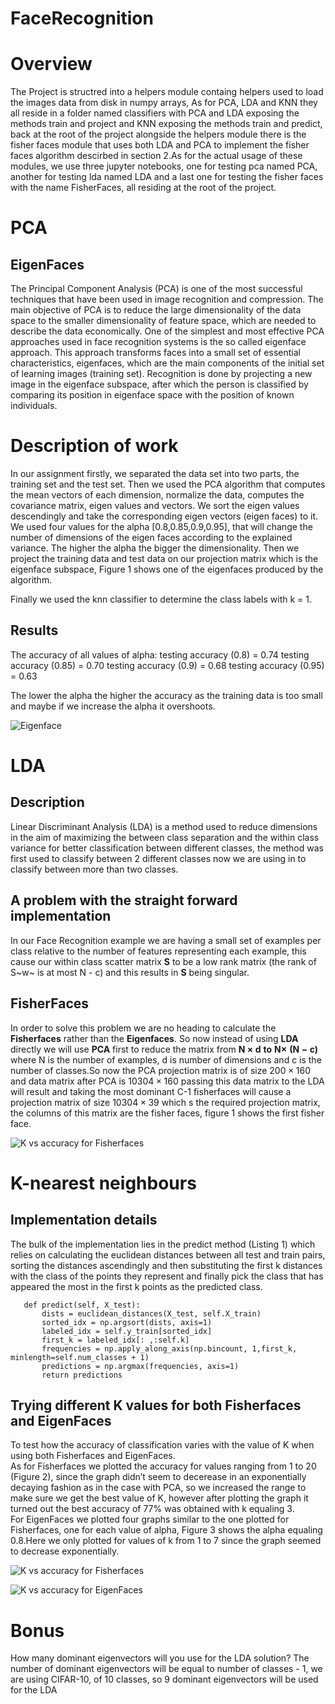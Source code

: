 # FaceRecognition


Overview
========

The Project is structred into a helpers module containg helpers used to
load the images data from disk in numpy arrays, As for PCA, LDA and KNN
they all reside in a folder named classifiers with PCA and LDA exposing
the methods train and project and KNN exposing the methods train and
predict, back at the root of the project alongside the helpers module
there is the fisher faces module that uses both LDA and PCA to implement
the fisher faces algorithm descirbed in section 2.As for the actual
usage of these modules, we use three jupyter notebooks, one for testing
pca named PCA, another for testing lda named LDA and a last one for
testing the fisher faces with the name FisherFaces, all residing at the
root of the project.

PCA
===

EigenFaces
----------

The Principal Component Analysis (PCA) is one of the most successful
techniques that have been used in image recognition and compression. The
main objective of PCA is to reduce the large dimensionality of the data
space to the smaller dimensionality of feature space, which are needed
to describe the data economically. One of the simplest and most
effective PCA approaches used in face recognition systems is the so
called eigenface approach. This approach transforms faces into a small
set of essential characteristics, eigenfaces, which are the main
components of the initial set of learning images (training set).
Recognition is done by projecting a new image in the eigenface subspace,
after which the person is classified by comparing its position in
eigenface space with the position of known individuals.

Description of work
===================

In our assignment firstly, we separated the data set into two parts, the
training set and the test set. Then we used the PCA algorithm that
computes the mean vectors of each dimension, normalize the data,
computes the covariance matrix, eigen values and vectors. We sort the
eigen values descendingly and take the corresponding eigen vectors
(eigen faces) to it. We used four values for the alpha
[0.8,0.85,0.9,0.95], that will change the number of dimensions of the
eigen faces according to the explained variance. The higher the alpha
the bigger the dimensionality. Then we project the training data and
test data on our projection matrix which is the eigenface subspace,
Figure 1 shows one of the eigenfaces produced by the algorithm.

Finally we used the knn classifier to determine the class labels with k
= 1.

Results
-------

The accuracy of all values of alpha: testing accuracy (0.8) = 0.74
testing accuracy (0.85) = 0.70 testing accuracy (0.9) = 0.68 testing
accuracy (0.95) = 0.63

The lower the alpha the higher the accuracy as the training data is too
small and maybe if we increase the alpha it overshoots.

![Eigenface](eigen_face.png "fig:")

LDA
===

Description
-----------

Linear Discriminant Analysis (LDA) is a method used to reduce dimensions
in the aim of maximizing the between class separation and the within
class variance for better classification between different classes, the
method was first used to classify between 2 different classes now we are
using in to classify between more than two classes.

A problem with the straight forward implementation
--------------------------------------------------

In our Face Recognition example we are having a small set of examples
per class relative to the number of features representing each example,
this cause our within class scatter matrix **S** to be a low rank matrix
(the rank of S~w~ is at most N - c) and this results in **S** being
singular.

FisherFaces
-----------------

In order to solve this problem we are no heading to calculate the
**Fisherfaces** rather than the **Eigenfaces**. So now instead of using
**LDA** directly we will use **PCA** first to reduce the matrix from
$\mathit{\mathbf{N \times d\ to\ N\times\ (N-c)}}$ where N is the number
of examples, d is number of dimensions and c is the number of classes.So
now the PCA projection matrix is of size $200\times 160$ and data matrix
after PCA is $10304\times 160$ passing this data matrix to the LDA will
result and taking the most dominant C-1 fisherfaces will cause a
projection matrix of size $10304\times 39$ which s the required
projection matrix, the columns of this matrix are the fisher faces,
figure 1 shows the first fisher face.

![K vs accuracy for Fisherfaces ](fisher_face.png "fig:")

K-nearest neighbours
====================

Implementation details
----------------------

The bulk of the implementation lies in the predict method (Listing 1)
which relies on calculating the euclidean distances between all test and
train pairs, sorting the distances ascendingly and then substituting the
first k distances with the class of the points they represent and
finally pick the class that has appeared the most in the first k points
as the predicted class.

``` {.python language="Python" caption="Knn" predict=""}
   def predict(self, X_test):
       dists = euclidean_distances(X_test, self.X_train)
       sorted_idx = np.argsort(dists, axis=1)
       labeled_idx = self.y_train[sorted_idx]
       first_k = labeled_idx[: ,:self.k]
       frequencies = np.apply_along_axis(np.bincount, 1,first_k, minlength=self.num_classes + 1)
       predictions = np.argmax(frequencies, axis=1)
       return predictions
```

Trying different K values for both Fisherfaces and EigenFaces
-------------------------------------------------------------

To test how the accuracy of classification varies with the value of K
when using both Fisherfaces and EigenFaces.\
As for Fisherfaces we plotted the accuracy for values ranging from 1 to
20 (Figure 2), since the graph didn’t seem to decerease in an
exponentially decaying fashion as in the case with PCA, so we increased
the range to make sure we get the best value of K, however after
plotting the graph it turned out the best accuracy of 77% was obtained
with k equaling 3.\
For EigenFaces we plotted four graphs similar to the one plotted for
Fisherfaces, one for each value of alpha, Figure 3 shows the alpha
equaling 0.8.Here we only plotted for values of k from 1 to 7 since the
graph seemed to decrease exponentially.

![K vs accuracy for Fisherfaces ](fisher_face_k_plot.png "fig:")

![K vs accuracy for EigenFaces ](pca_k_plot.png "fig:")

Bonus
=====

How many dominant eigenvectors will you use for the LDA solution? The
number of dominant eigenvectors will be equal to number of classes - 1,
we are using CIFAR-10, of 10 classes, so 9 dominant eigenvectors will be
used for the LDA
